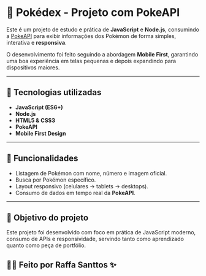 # 📱 Pokédex - Projeto com PokeAPI

Este é um projeto de estudo e prática de **JavaScript** e **Node.js**, consumindo a [PokeAPI](https://pokeapi.co/) para exibir informações dos Pokémon de forma simples, interativa e **responsiva**.  

O desenvolvimento foi feito seguindo a abordagem **Mobile First**, garantindo uma boa experiência em telas pequenas e depois expandindo para dispositivos maiores.

---

## 🚀 Tecnologias utilizadas
- **JavaScript (ES6+)**
- **Node.js**
- **HTML5 & CSS3**
- **PokeAPI**
- **Mobile First Design**

---

## 🎯 Funcionalidades
- Listagem de Pokémon com nome, número e imagem oficial.
- Busca por Pokémon específico.
- Layout responsivo (celulares → tablets → desktops).
- Consumo de dados em tempo real da **PokeAPI**.

---

## 📌 Objetivo do projeto

Este projeto foi desenvolvido com foco em prática de JavaScript moderno, consumo de APIs e responsividade, servindo tanto como aprendizado quanto como peça de portfólio.

## 🧑‍💻 Feito por Raffa Santtos ✨
